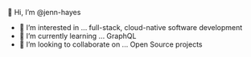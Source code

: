 👋 Hi, I’m @jenn-hayes
- 👀 I’m interested in ... full-stack, cloud-native software development
- 🌱 I’m currently learning ... GraphQL
- 💞️ I’m looking to collaborate on ... Open Source projects

<!---
jenn-hayes/jenn-hayes is a ✨ special ✨ repository because its `README.md` (this file) appears on your GitHub profile.
You can click the Preview link to take a look at your changes.
--->
